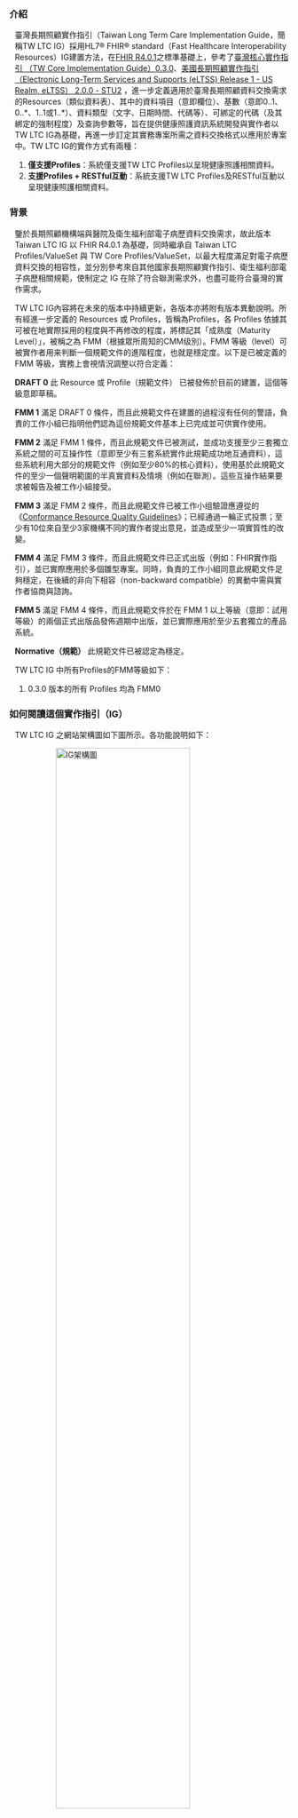 ### 介紹

<div style="padding-left: 10px;">
<p>臺灣長期照顧實作指引（Taiwan Long Term Care Implementation Guide，簡稱TW LTC IG）採用HL7® FHIR® standard（Fast Healthcare Interoperability Resources）IG建置方法，在<a href="http://hl7.org/fhir/R4/"  target="_blank">FHIR R4.0.1</a>之標準基礎上，參考了<a href="https://twcore.mohw.gov.tw/ig/twcore/index.html" target="_blank">臺灣核心實作指引 （TW Core Implementation Guide）0.3.0</a>、<a href="https://hl7.org/fhir/us/eltss/index.html">美國長期照顧實作指引（Electronic Long-Term Services and Supports (eLTSS) Release 1 - US Realm, eLTSS） 2.0.0 - STU2</a> ，進一步定義適用於臺灣長期照顧資料交換需求的Resources（類似資料表）、其中的資料項目（意即欄位）、基數（意即0..1、0..*、1..1或1..*）、資料類型（文字、日期時間、代碼等）、可綁定的代碼（及其綁定的強制程度）及查詢參數等，旨在提供健康照護資訊系統開發與實作者以TW LTC IG為基礎，再進一步訂定其實務專案所需之資料交換格式以應用於專案中。TW LTC IG的實作方式有兩種：</p>
<ol>
<li><strong>僅支援Profiles</strong>：系統僅支援TW LTC Profiles以呈現健康照護相關資料。</li>
<li><strong>支援Profiles + RESTful互動</strong>：系統支援TW LTC Profiles及RESTful互動以呈現健康照護相關資料。</li>
</ol>
</div>

### 背景

<div style="padding-left: 10px;">
<p>鑒於長期照顧機構端與醫院及衛生福利部電子病歷資料交換需求，故此版本 Taiwan LTC IG 以 FHIR R4.0.1 為基礎，同時繼承自 Taiwan LTC Profiles/ValueSet 與 TW Core Profiles/ValueSet，以最大程度滿足對電子病歷資料交換的相容性，並分別參考來自其他國家長期照顧實作指引、衛生福利部電子病歷相關規範，使制定之 IG 在除了符合聯測需求外，也盡可能符合臺灣的實作需求。</p>
<p>TW LTC IG內容將在未來的版本中持續更新，各版本亦將附有版本異動說明。所有經進一步定義的 Resources 或 Profiles，皆稱為Profiles，各 Profiles 依據其可被在地實際採用的程度與不再修改的程度，將標記其「成熟度（Maturity Level）」，被稱之為 FMM（根據眾所周知的CMM级別）。FMM 等級（level）可被實作者用来判斷一個規範文件的進階程度，也就是穩定度。以下是已被定義的 FMM 等級，實務上會視情況調整以符合定義：</p>
<p><strong>DRAFT 0</strong> 此 Resource 或 Profile（規範文件） 已被發佈於目前的建置，這個等級意即草稿。</p>
<p><strong>FMM 1</strong> 滿足 DRAFT 0 條件，而且此規範文件在建置的過程沒有任何的警語，負責的工作小組已指明他們認為這份規範文件基本上已完成並可供實作使用。</p>
<p><strong>FMM 2</strong> 滿足 FMM 1 條件，而且此規範文件已被測試，並成功支援至少三套獨立系統之間的可互操作性（意即至少有三套系統實作此規範成功地互通資料），這些系統利用大部分的規範文件（例如至少80%的核心資料），使用基於此規範文件的至少一個聲明範圍的半真實資料及情境（例如在聯測）。這些互操作結果要求被報告及被工作小組接受。</p>
<p><strong>FMM 3</strong> 滿足 FMM 2 條件，而且此規範文件已被工作小组驗證應遵從的《<a href="https://confluence.hl7.org/display/FHIR/Conformance+QA+Criteria">Conformance Resource Quality Guidelines</a>》；已經通過一輪正式投票；至少有10位來自至少3家機構不同的實作者提出意見，並造成至少一項實質性的改變。</p>
<p><strong>FMM 4</strong> 滿足 FMM 3 條件，而且此規範文件已正式出版（例如：FHIR實作指引），並已實際應用於多個雛型專案。同時，負責的工作小組同意此規範文件足夠穩定，在後續的非向下相容（non-backward compatible）的異動中需與實作者協商與諮詢。</p>
<p><strong>FMM 5</strong> 滿足 FMM 4 條件，而且此規範文件於在 FMM 1 以上等級（意即：試用等級）的兩個正式出版品發佈週期中出版，並已實際應用於至少五套獨立的產品系統。</p>
<p><strong>Normative（規範）</strong> 此規範文件已被認定為穩定。</p>

<p>TW LTC IG 中所有Profiles的FMM等級如下：
  <ol>
    <li>0.3.0 版本的所有 Profiles 均為 FMM0</li>
  </ol>
</p>
</div>

### 如何閱讀這個實作指引（IG）

<div  style="padding-left: 10px;">
<p> TW LTC IG 之網站架構圖如下圖所示。各功能說明如下：</p>

<img class="figure-img img-responsive img-rounded center-block" src="index_structure.png" alt="IG架構圖" style="display: block;margin-left: auto;margin-right: auto;width: 70%;"/>
<div style="clear:both;"></div>

<ul>
  <li><strong><a href="index.html">應用說明</a></strong>：TW LTC IG 介紹及背景說明。</li>
  <li><strong><a href="artifacts.html">規範文件</a></strong>：TW LTC IG 能力聲明、所有 Profiles 與查詢參數及操作定義、專門術語及 Extensions。
  <!-- <ul>
    <li><strong><a href="capabilitystatements.html">能力聲明</a>
      </strong>：應用 TW LTC IG 於建置業務目的使用的 FHIR Server 時，該 FHIR Server 必須及建議應該支援的操作功能。
    </li>
    <li><strong><a href="searchparameters-and-operation.html">查詢參數及操作定義</a>
      </strong>：查詢 FHIR Server 的 Profiles時，針對各 Profiles可使用的查詢參數及操作定義。
    </li>
    <li><strong><a href="models.html">邏輯模型</a>
      </strong>：TW LTC IG 的所有邏輯模型（Logical Models），各邏輯模型會定義相應情境下使用的所有資料欄位。為了便於實作者快速理解，資料欄位會使用易於理解的命名，實作者再透過邏輯模型中的功能頁籤「Mappings」瞭解各資料欄位實際使用本IG的哪個Profiles的哪個資料項目（element）。
    </li>
      <li><strong><a href="profiles-and-extensions.html">FHIR Profiles及Extensions</a></strong>：
          <ul>
              <li>TW LTC IG 的所有 Profiles 之定義與範例及Extensions。</li>
              <li>各資料項目不同實作強制程度的 Terminology。</li>
              <li>各資料項目的限制（Constraints）。</li>
              <li>查詢依據 TW LTC IG 實作之 FHIR Server 的特定 Profiles 時，可使用的查詢參數。</li>
              <li>有哪些 Profiles 具有查詢參數以及 Server 必須支援哪些必要的查詢參數功能。</li>
          </ul>
        </li> -->
    <!-- <li><strong><a href="terminologies.html">專門術語</a>
      </strong>：TW LTC IG網站所使用的專門術語，包括代碼系統（Code Systems）及值集（Value Sets），內容主要依據全國專門術語服務平臺（TW terminology services）與長期照顧情境使用之術語建置。
    </li> -->
  <!-- </ul> -->
  </li>
  <!-- <li><strong><a href="examples.html">範例</a></strong>：遵從 TW LTC IG 所定義 Profiles 之範例。</li> -->
  <li><strong><a href="downloads.html">結構定義與範例檔下載</a></strong>：實作者若不偏好使用 FHIR RESTful API 驗證資料是否遵從 Profiles，可直接下載所需的格式驗證檔，包括 XML、JSON 及 Turtle 三種格式，亦可於此下載完整範例。</li>
  <li><strong><a href="security.html">安全性</a></strong>：主要說明採用 TW LTC IG 網站進行實作時，有關資料存取授權的作法。</li>
  <li><strong><a href="validates.html">驗證教學</a></strong>：如何驗證實作檔是否遵從 TW LTC IG 規範。</li>
  <li><strong><a href="connectathon.html">
    2025 專案聯測松</a></strong>：本規範與 2025 專案聯測松的賽道整合資訊。</li>
  <!-- <li><strong><a href="https://twcore.mohw.gov.tw/ig/twcore/history.html">版本異動</a></strong>：若 TW LTC IG 網站的版本有所異動，皆可透過<a href="https://twcore.mohw.gov.tw/ig/twcore/history.html">異動說明頁</a>得以瞭解版本間的異動差異。</li> -->
</ul>
</div>


### 作者與貢獻者
<div  style="padding-left: 10px;">
<table class="grid rwd-table">
	<thead>
		<tr class="header">
			<th style="width:10%; vertical-align: middle;">角色</th>
      <th style="width:10%; vertical-align: middle;">貢獻版次</th>
			<th style="width:25%; vertical-align: middle;">機構名稱</th>
			<th style="width:15%; vertical-align: middle;">姓名</th>
			<th style="width:30%; vertical-align: middle;">所屬單位</th>
			<th style="vertical-align: middle;">聯絡方式</th>
		</tr>
	</thead>
	<tbody>
			<tr>
        <td style="vertical-align: middle;">作者</td>
            <td style="vertical-align: middle;">v0.0.1 ~ v0.3.0</td>
        <td rowspan="7" style="vertical-align: middle;">經濟部產業發展署<br />
        （Industrial Development Administration, Ministry of Economic Affairs）</td>
        <td style="vertical-align: middle;">楊宇凡（Yu-Fan Yang）</td>
        <td style="vertical-align: middle;">矽塔資訊服務有限公司<br />
        （Sitatech Information Services Co., Ltd）</td>
        <td style="vertical-align: middle;">
          <a href="mailto:ceo@sita.tech">ceo@sita.tech</a>
        </td>
			</tr>
      <tr>
        <td style="vertical-align: middle;">貢獻者</td>
            <td style="vertical-align: middle;">v0.3.0</td>
        <td style="vertical-align: middle;">曹軒寧（Hsuan-Ning Tsao）</td>
        <td style="vertical-align: middle;">矽塔資訊服務有限公司<br >（Sitatech Information Services Co., Ltd）</td>
        <td style="vertical-align: middle;">
          <a href="mailto:shannontsao@sita.tech">shannontsao@sita.tech</a>
        </td>
			</tr>
      <tr>
        <td style="vertical-align: middle;">貢獻者</td>
            <td style="vertical-align: middle;">v0.0.1 ~ v0.2.1</td>
        <td style="vertical-align: middle;">李修安（Hsiu-An Lee）</td>
        <td style="vertical-align: middle;">國家衛生研究院 - 癌症研究所<br >（National Health Research Institutes - The National Institute of Cancer Research）</td>
        <td style="vertical-align: middle;">
          <a href="mailto:billy72325@gmail.com">billy72325@gmail.com</a>
        </td>
			</tr>
      <tr>
        <td style="vertical-align: middle;">貢獻者</td>
            <td style="vertical-align: middle;">v0.0.1 ~ v0.3.0</td>
        <td style="vertical-align: middle;">李祥豪（Siang-Hao Lee）</td>
        <td style="vertical-align: middle;">九日生行動健康科技公司<br >（9Rise International Mobile Health Technology Co., Ltd.）</td>
        <td style="vertical-align: middle;">
          <a href="mailto:shvoidlee@gmail.com">shvoidlee@gmail.com</a>
        </td>
			</tr>
      <tr>
        <td style="vertical-align: middle;">貢獻者</td>
            <td style="vertical-align: middle;">v0.3.0</td>
        <td style="vertical-align: middle;">楊宗翰（Chung-Han Yang）</td>
        <td style="vertical-align: middle;">九日生行動健康科技公司<br >（9Rise International Mobile Health Technology Co., Ltd.）</td>
        <td style="vertical-align: middle;">
          <a href="mailto:#"></a>
        </td>
			</tr>
      <tr>
        <td style="vertical-align: middle;">貢獻者</td>
            <td style="vertical-align: middle;">v0.0.1 ~ v0.3.0</td>
        <td style="vertical-align: middle;">黃薰慧（Hsun-Hui Huang）</td>
        <td style="vertical-align: middle;">財團法人資訊工業策進會 - 數位轉型研究院<br >（Institute for Information Industry - Digital Transformation Research Institute）</td>
        <td style="vertical-align: middle;">
          <a href="mailto:beatrice@iii.org.tw">beatrice@iii.org.tw</a>
        </td>
			</tr>
      <tr>
        <td style="vertical-align: middle;">貢獻者</td>
            <td style="vertical-align: middle;">v0.3.0</td>
        <td style="vertical-align: middle;">張鈞亮 (Chun-Liang Chang)</td>
        <td style="vertical-align: middle;">財團法人資訊工業策進會 - 數位轉型研究院<br >（Institute for Information Industry - Digital Transformation Research Institute）</td>
        <td style="vertical-align: middle;">
          <a href="mailto:liangglchang@iii.org.tw">liangglchang@iii.org.tw</a>
        </td>
			</tr>
      <tr>
        <td style="vertical-align: middle;">貢獻者</td>
            <td style="vertical-align: middle;">v0.3.0</td>
        <td style="vertical-align: middle;">崔智萱 (Nicole Tsui)</td>
        <td style="vertical-align: middle;">財團法人資訊工業策進會 - 數位轉型研究院<br >（Institute for Information Industry - Digital Transformation Research Institute）</td>
        <td style="vertical-align: middle;">
          <a href="mailto:nicolechtsui@iii.org.tw">nicolechtsui@iii.org.tw</a>
        </td>
			</tr>
	</tbody>
</table>
</div>